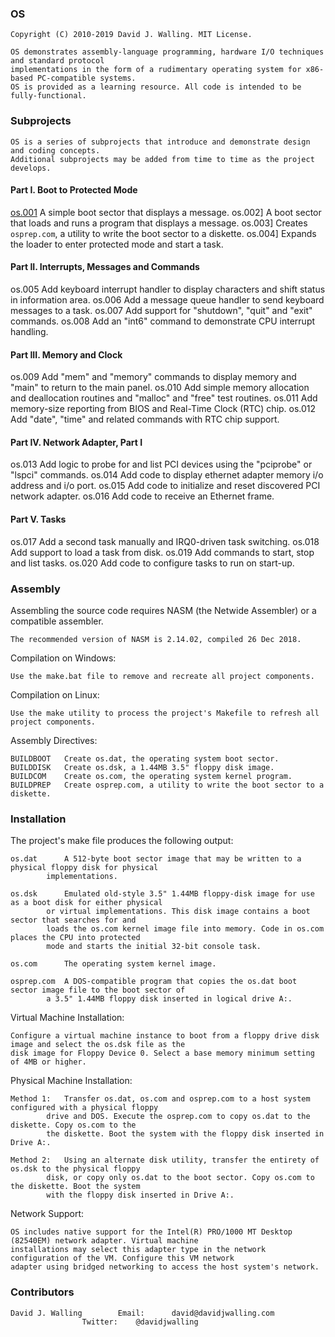 ### OS

	Copyright (C) 2010-2019 David J. Walling. MIT License.

	OS demonstrates assembly-language programming, hardware I/O techniques and standard protocol
	implementations in the form of a rudimentary operating system for x86-based PC-compatible systems.
	OS is provided as a learning resource. All code is intended to be fully-functional.
	
### Subprojects

	OS is a series of subprojects that introduce and demonstrate design and coding concepts.
	Additional subprojects may be added from time to time as the project develops.

#### Part I. Boot to Protected Mode

[os.001](docs/OS001.md)	A simple boot sector that displays a message.
os.002]		A boot sector that loads and runs a program that displays a message.
os.003]		Creates `osprep.com`, a utility to write the boot sector to a diskette.
os.004]		Expands the loader to enter protected mode and start a task.

#### Part II. Interrupts, Messages and Commands

os.005		Add keyboard interrupt handler to display characters and shift status in information area.
os.006		Add a message queue handler to send keyboard messages to a task.
os.007		Add support for "shutdown", "quit" and "exit" commands.
os.008		Add an "int6" command to demonstrate CPU interrupt handling.

#### Part III. Memory and Clock

os.009		Add "mem" and "memory" commands to display memory and "main" to return to the main panel.
os.010		Add simple memory allocation and deallocation routines and "malloc" and "free" test routines.
os.011		Add memory-size reporting from BIOS and Real-Time Clock (RTC) chip.
os.012		Add "date", "time" and related commands with RTC chip support.

#### Part IV. Network Adapter, Part I

os.013		Add logic to probe for and list PCI devices using the "pciprobe" or "lspci" commands.
os.014		Add code to display ethernet adapter memory i/o address and i/o port.
os.015		Add code to initialize and reset discovered PCI network adapter.
os.016		Add code to receive an Ethernet frame.

#### Part V. Tasks

os.017		Add a second task manually and IRQ0-driven task switching.
os.018		Add support to load a task from disk.
os.019		Add commands to start, stop and list tasks.
os.020		Add code to configure tasks to run on start-up.

### Assembly

Assembling the source code requires NASM (the Netwide Assembler) or a compatible assembler.

	The recommended version of NASM is 2.14.02, compiled 26 Dec 2018.

Compilation on Windows:

	Use the make.bat file to remove and recreate all project components.

Compilation on Linux:

	Use the make utility to process the project's Makefile to refresh all project components.

Assembly Directives:

	BUILDBOOT	Create os.dat, the operating system boot sector.
	BUILDDISK	Create os.dsk, a 1.44MB 3.5" floppy disk image.
	BUILDCOM	Create os.com, the operating system kernel program.
	BUILDPREP	Create osprep.com, a utility to write the boot sector to a diskette.

### Installation

The project's make file produces the following output:

	os.dat		A 512-byte boot sector image that may be written to a physical floppy disk for physical
			implementations.

	os.dsk		Emulated old-style 3.5" 1.44MB floppy-disk image for use as a boot disk for either physical
			or virtual implementations. This disk image contains a boot sector that searches for and
			loads the os.com kernel image file into memory. Code in os.com places the CPU into protected
			mode and starts the initial 32-bit console task.

	os.com		The operating system kernel image.

	osprep.com	A DOS-compatible program that copies the os.dat boot sector image file to the boot sector of
			a 3.5" 1.44MB floppy disk inserted in logical drive A:.

Virtual Machine Installation:

	Configure a virtual machine instance to boot from a floppy drive disk image and select the os.dsk file as the
	disk image for Floppy Device 0. Select a base memory minimum setting of 4MB or higher.

Physical Machine Installation:

	Method 1:	Transfer os.dat, os.com and osprep.com to a host system configured with a physical floppy
			drive and DOS. Execute the osprep.com to copy os.dat to the diskette. Copy os.com to the
			the diskette. Boot the system with the floppy disk inserted in Drive A:.

	Method 2:	Using an alternate disk utility, transfer the entirety of os.dsk to the physical floppy
			disk, or copy only os.dat to the boot sector. Copy os.com to the diskette. Boot the system
			with the floppy disk inserted in Drive A:.

Network Support:

	OS includes native support for the Intel(R) PRO/1000 MT Desktop (82540EM) network adapter. Virtual machine
	installations may select this adapter type in the network configuration of the VM. Configure this VM network
	adapter using bridged networking to access the host system's network.

### Contributors

	David J. Walling		Email:		david@davidjwalling.com
					Twitter:	@davidjwalling

